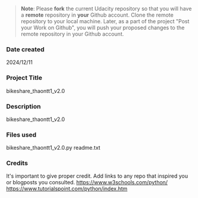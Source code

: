 >**Note**: Please **fork** the current Udacity repository so that you will have a **remote** repository in **your** Github account. Clone the remote repository to your local machine. Later, as a part of the project "Post your Work on Github", you will push your proposed changes to the remote repository in your Github account.

### Date created
2024/12/11

### Project Title
bikeshare_thaontt1_v2.0

### Description
bikeshare_thaontt1_v2.0

### Files used
bikeshare_thaontt1_v2.0.py
readme.txt

### Credits
It's important to give proper credit. Add links to any repo that inspired you or blogposts you consulted.
https://www.w3schools.com/python/
https://www.tutorialspoint.com/python/index.htm
